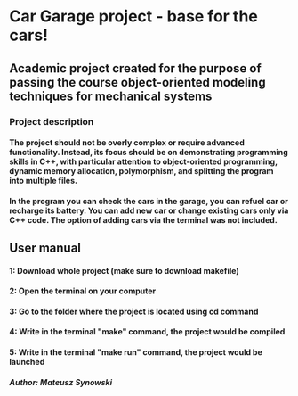 # Car Garage project - base for the cars!

## Academic project created for the purpose of passing the course object-oriented modeling techniques for mechanical systems 

### Project description
#### The project should not be overly complex or require advanced functionality. Instead, its focus should be on demonstrating programming skills in C++, with particular attention to object-oriented programming, dynamic memory allocation, polymorphism, and splitting the program into multiple files.
#### In the program you can check the cars in the garage, you can refuel car or recharge its battery. You can add new car or change existing cars only via C++ code. The option of adding cars via the terminal was not included.

## User manual
#### 1: Download whole project (make sure to download makefile) 
#### 2: Open the terminal on your computer
#### 3: Go to the folder where the project is located using cd command
#### 4: Write in the terminal "make" command, the project would be compiled
#### 5: Write in the terminal "make run" command, the project would be launched

##### Author: Mateusz Synowski

